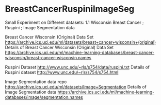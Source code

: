 # BreastCancerRuspiniImageSeg
Small Experiment on Different datasets: 1.1 Wisconsin Breast Cancer ; Ruspini ; Image Segmentation data 

Breast Cancer Wisconsin (Original) Data Set https://archive.ics.uci.edu/ml/datasets/breast+cancer+wisconsin+(original)
Details of Breast Cancer Wisconsin (Original) Data Set https://archive.ics.uci.edu/ml/machine-learning-databases/breast-cancer-wisconsin/breast-cancer-wisconsin.names

Ruspini Dataset http://www.unc.edu/~rls/s754/data/ruspini.txt
Details of Ruspini dataset http://www.unc.edu/~rls/s754/s754.html

Image Segmentation data repo https://archive.ics.uci.edu/ml/datasets/Image+Segmentation
Details of Image Segmentation data https://archive.ics.uci.edu/ml/machine-learning-databases/image/segmentation.names
